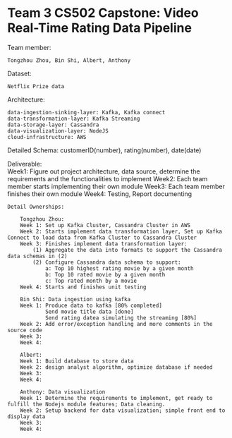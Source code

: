 # Team 3 CS502 Capstone: Video Real-Time Rating Data Pipeline

Team member: 

	Tongzhou Zhou, Bin Shi, Albert, Anthony

Dataset:

	Netflix Prize data

Architecture:

	data-ingestion-sinking-layer: Kafka, Kafka connect
	data-transformation-layer: Kafka Streaming
	data-storage-layer: Cassandra
	data-visualization-layer: NodeJS
	cloud-infrastructure: AWS

Detailed Schema:
	customerID(number), rating(number), date(date)

Deliverable:
​	
	Week1: Figure out project architecture, data source, determine the requirements and the functionalities to implement
	Week2: Each team member starts implementing their own module
	Week3: Each team member finishes their own module
	Week4: Testing, Report documenting		
	
	Detail Ownerships:
	
		Tongzhou Zhou: 
		Week 1: Set up Kafka Cluster, Cassandra Cluster in AWS
		Week 2: Starts implement data transformation layer, Set up Kafka Connect to load data from Kafka Cluster to Cassandra Cluster 
		Week 3: Finishes implement data transformation layer: 
			(1) Aggregate the data into formats to support the Cassandra data schemas in (2)
			(2) Configure Cassandra data schema to support:
				a: Top 10 highest rating movie by a given month
				b: Top 10 rated movie by a given month
				c: Top rated month by a movie		
		Week 4: Starts and finishes unit testing
		
		Bin Shi: Data ingestion using kafka
		Week 1: Produce data to kafka [80% completed]
				Send movie title data [done]
				Send rating datea simulating the streaming [80%]
		Week 2: Add error/exception handling and more comments in the source code
		Week 3: 
		Week 4: 
		
		Albert:
		Week 1: Build database to store data
		Week 2: design analyst algorithm, optimize database if needed
		Week 3: 
		Week 4: 
		
		Anthony: Data visualization 
		Week 1: Determine the requirements to implement, get ready to fulfill the Nodejs module features; Data cleaning.
		Week 2: Setup backend for data visualization; simple front end to display data
		Week 3: 
		Week 4: 


​		

